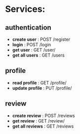 # Services:
## authentication
- **create user** : POST /register
- **login** : POST /login
- **get user**  : GET /user/<id>
- **get all users**  : GET /users

## profile
- **read profile** : GET /profile/<id>
- **update profile** : PUT /profile/<id>

## review
- **create review** : POST /reviews
- **get review** : GET /review/<id>
- **get all reviews** : GET /reviews